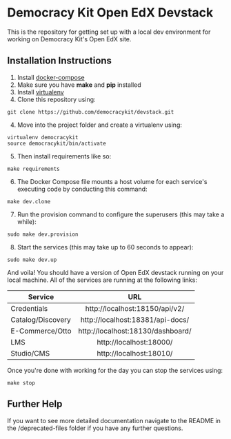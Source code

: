 # Democracy Kit Open EdX Devstack

This is the repository for getting set up with a local dev environment for working on Democracy Kit's Open EdX site.

## Installation Instructions

1. Install [docker-compose](https://docs.docker.com/compose/install/)
2. Make sure you have **make** and **pip** installed
4. Install [virtualenv](http://docs.python-guide.org/en/latest/dev/virtualenvs/#lower-level-virtualenv)
3. Clone this repository using:
  ```
  git clone https://github.com/democracykit/devstack.git
  ```
4. Move into the project folder and create a virtualenv using:
  ```
  virtualenv democracykit
  source democracykit/bin/activate
  ```
5. Then install requirements like so:
  ```
  make requirements
  ```
6. The Docker Compose file mounts a host volume for each service's executing code by conducting this command:
  ```
  make dev.clone
  ```
7. Run the provision command to configure the superusers (this may take a while):
  ```
  sudo make dev.provision
  ```
8. Start the services (this may take up to 60 seconds to appear):
  ```
  sudo make dev.up
  ```

And voila! You should have a version of Open EdX devstack running on your local machine. All of the services are running at the following links:

| Service             | URL                                 |
|---------------------|:------------------------------------:|
| Credentials         | http://localhost:18150/api/v2/      |
| Catalog/Discovery   | http://localhost:18381/api-docs/    |
| E-Commerce/Otto     | http://localhost:18130/dashboard/   |
| LMS                 | http://localhost:18000/             |
| Studio/CMS          | http://localhost:18010/             |

Once you're done with working for the day you can stop the services using:
```
make stop
```

## Further Help

If you want to see more detailed documentation navigate to the README in the /deprecated-files folder if you have any further questions.

 
